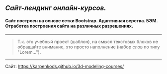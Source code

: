 ## _Сайт-лендинг онлайн-курсов._	

#### Сайт построен на основе сетки Bootstrap. Адаптивная верстка. БЭМ. Отработка построения сайта на различных разрешениях. 
***
>Т.к. это учебный проект (шаблон), на смысл текстовых блоков не обращайте внимание, это просто наполнение (набор слов по типу "Lorem...").
***
Сайт: https://karpenkods.github.io/3d-modeling-courses/
